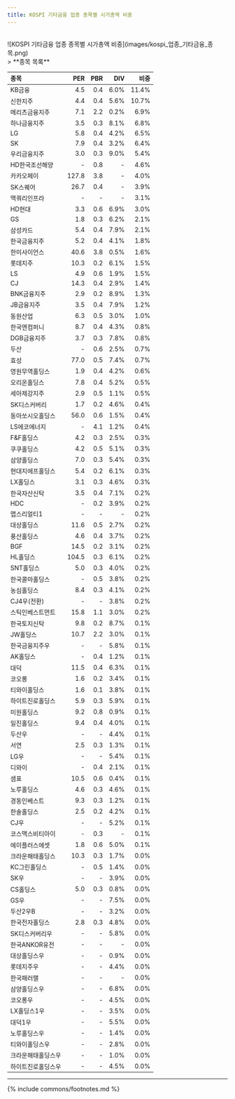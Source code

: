 ```yaml
---
title: KOSPI 기타금융 업종 종목별 시가총액 비중
---
```

<br>
![KOSPI 기타금융 업종 종목별 시가총액 비중](images/kospi_업종_기타금융_종목.png)

<br>
> **종목 목록<a id="list"></a>**

| **종목** | **PER** | **PBR** | **DIV** | **비중** |
| :------- | ------: | ------: | ------: | -------: |
| KB금융 | 4.5 | 0.4 | 6.0% | 11.4% |
| 신한지주 | 4.4 | 0.4 | 5.6% | 10.7% |
| 메리츠금융지주 | 7.1 | 2.2 | 0.2% | 6.9% |
| 하나금융지주 | 3.5 | 0.3 | 8.1% | 6.8% |
| LG | 5.8 | 0.4 | 4.2% | 6.5% |
| SK | 7.9 | 0.4 | 3.2% | 6.4% |
| 우리금융지주 | 3.0 | 0.3 | 9.0% | 5.4% |
| HD한국조선해양 | - | 0.8 | - | 4.6% |
| 카카오페이 | 127.8 | 3.8 | - | 4.0% |
| SK스퀘어 | 26.7 | 0.4 | - | 3.9% |
| 맥쿼리인프라 | - | - | - | 3.1% |
| HD현대 | 3.3 | 0.6 | 6.9% | 3.0% |
| GS | 1.8 | 0.3 | 6.2% | 2.1% |
| 삼성카드 | 5.4 | 0.4 | 7.9% | 2.1% |
| 한국금융지주 | 5.2 | 0.4 | 4.1% | 1.8% |
| 한미사이언스 | 40.6 | 3.8 | 0.5% | 1.6% |
| 롯데지주 | 10.3 | 0.2 | 6.1% | 1.5% |
| LS | 4.9 | 0.6 | 1.9% | 1.5% |
| CJ | 14.3 | 0.4 | 2.9% | 1.4% |
| BNK금융지주 | 2.9 | 0.2 | 8.9% | 1.3% |
| JB금융지주 | 3.5 | 0.4 | 7.9% | 1.2% |
| 동원산업 | 6.3 | 0.5 | 3.0% | 1.0% |
| 한국앤컴퍼니 | 8.7 | 0.4 | 4.3% | 0.8% |
| DGB금융지주 | 3.7 | 0.3 | 7.8% | 0.8% |
| 두산 | - | 0.6 | 2.5% | 0.7% |
| 효성 | 77.0 | 0.5 | 7.4% | 0.7% |
| 영원무역홀딩스 | 1.9 | 0.4 | 4.2% | 0.6% |
| 오리온홀딩스 | 7.8 | 0.4 | 5.2% | 0.5% |
| 세아제강지주 | 2.9 | 0.5 | 1.1% | 0.5% |
| SK디스커버리 | 1.7 | 0.2 | 4.6% | 0.4% |
| 동아쏘시오홀딩스 | 56.0 | 0.6 | 1.5% | 0.4% |
| LS에코에너지 | - | 4.1 | 1.2% | 0.4% |
| F&F홀딩스 | 4.2 | 0.3 | 2.5% | 0.3% |
| 쿠쿠홀딩스 | 4.2 | 0.5 | 5.1% | 0.3% |
| 삼양홀딩스 | 7.0 | 0.3 | 5.4% | 0.3% |
| 현대지에프홀딩스 | 5.4 | 0.2 | 6.1% | 0.3% |
| LX홀딩스 | 3.1 | 0.3 | 4.6% | 0.3% |
| 한국자산신탁 | 3.5 | 0.4 | 7.1% | 0.2% |
| HDC | - | 0.2 | 3.9% | 0.2% |
| 맵스리얼티1 | - | - | - | 0.2% |
| 대상홀딩스 | 11.6 | 0.5 | 2.7% | 0.2% |
| 풍산홀딩스 | 4.6 | 0.4 | 3.7% | 0.2% |
| BGF | 14.5 | 0.2 | 3.1% | 0.2% |
| HL홀딩스 | 104.5 | 0.3 | 6.1% | 0.2% |
| SNT홀딩스 | 5.0 | 0.3 | 4.0% | 0.2% |
| 한국콜마홀딩스 | - | 0.5 | 3.8% | 0.2% |
| 농심홀딩스 | 8.4 | 0.3 | 4.1% | 0.2% |
| CJ4우(전환) | - | - | 3.8% | 0.2% |
| 스틱인베스트먼트 | 15.8 | 1.1 | 3.0% | 0.2% |
| 한국토지신탁 | 9.8 | 0.2 | 8.7% | 0.1% |
| JW홀딩스 | 10.7 | 2.2 | 3.0% | 0.1% |
| 한국금융지주우 | - | - | 5.8% | 0.1% |
| AK홀딩스 | - | 0.4 | 1.2% | 0.1% |
| 대덕 | 11.5 | 0.4 | 6.3% | 0.1% |
| 코오롱 | 1.6 | 0.2 | 3.4% | 0.1% |
| 티와이홀딩스 | 1.6 | 0.1 | 3.8% | 0.1% |
| 하이트진로홀딩스 | 5.9 | 0.3 | 5.9% | 0.1% |
| 미원홀딩스 | 9.2 | 0.8 | 0.9% | 0.1% |
| 일진홀딩스 | 9.4 | 0.4 | 4.0% | 0.1% |
| 두산우 | - | - | 4.4% | 0.1% |
| 서연 | 2.5 | 0.3 | 1.3% | 0.1% |
| LG우 | - | - | 5.4% | 0.1% |
| 디와이 | - | 0.4 | 2.1% | 0.1% |
| 샘표 | 10.5 | 0.6 | 0.4% | 0.1% |
| 노루홀딩스 | 4.6 | 0.3 | 4.6% | 0.1% |
| 경동인베스트 | 9.3 | 0.3 | 1.2% | 0.1% |
| 한솔홀딩스 | 2.5 | 0.2 | 4.2% | 0.1% |
| CJ우 | - | - | 5.2% | 0.1% |
| 코스맥스비티아이 | - | 0.3 | - | 0.1% |
| 에이플러스에셋 | 1.8 | 0.6 | 5.0% | 0.1% |
| 크라운해태홀딩스 | 10.3 | 0.3 | 1.7% | 0.0% |
| KC그린홀딩스 | - | 0.5 | 1.4% | 0.0% |
| SK우 | - | - | 3.9% | 0.0% |
| CS홀딩스 | 5.0 | 0.3 | 0.8% | 0.0% |
| GS우 | - | - | 7.5% | 0.0% |
| 두산2우B | - | - | 3.2% | 0.0% |
| 한국전자홀딩스 | 2.8 | 0.3 | 4.8% | 0.0% |
| SK디스커버리우 | - | - | 5.8% | 0.0% |
| 한국ANKOR유전 | - | - | - | 0.0% |
| 대상홀딩스우 | - | - | 0.9% | 0.0% |
| 롯데지주우 | - | - | 4.4% | 0.0% |
| 한국패러랠 | - | - | - | 0.0% |
| 삼양홀딩스우 | - | - | 6.8% | 0.0% |
| 코오롱우 | - | - | 4.5% | 0.0% |
| LX홀딩스1우 | - | - | 3.5% | 0.0% |
| 대덕1우 | - | - | 5.5% | 0.0% |
| 노루홀딩스우 | - | - | 1.4% | 0.0% |
| 티와이홀딩스우 | - | - | 2.8% | 0.0% |
| 크라운해태홀딩스우 | - | - | 1.0% | 0.0% |
| 하이트진로홀딩스우 | - | - | 4.5% | 0.0% |

---
{% include commons/footnotes.md %}